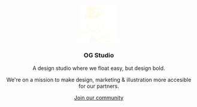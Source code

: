 <div align="center">
<picture align="center" width="360">
    <source media="(prefers-color-scheme: dark)" srcset="logo/otter.svg">
    <source media="(prefers-color-scheme: light)" srcset="logo/otter.svg">
    <img align="center" width="100" height="100" alt="OG Studio logo, an otter." src="logo/otter.svg">
</picture>
</div>

<h3 align="center">OG Studio</h3>

<p align="center">A design studio where we float easy, but design bold.</p>

<p align="center">We're on a mission to make design, marketing & illustration more accesible for our partners.</p>

<div align="center">

[Join our community](https://example.com)

</div> 